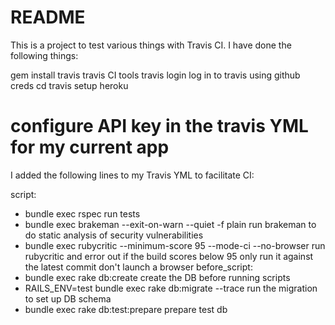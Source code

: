 # README
This is a project to test various things with Travis CI.  I have done the following things:

gem install travis
travis CI tools
travis login
log in to travis using github creds
cd <prj directory>
travis setup heroku
# configure API key in the travis YML for my current app
  
I added the following lines to my Travis YML to facilitate CI:

script:
- bundle exec rspec
run tests
- bundle exec brakeman --exit-on-warn --quiet -f plain
run brakeman to do static analysis of security vulnerabilities
- bundle exec rubycritic --minimum-score 95 --mode-ci --no-browser
run rubycritic and error out if the build scores below 95
only run it against the latest commit
don't launch a browser
before_script:
- bundle exec rake db:create
create the DB before running scripts
- RAILS_ENV=test bundle exec rake db:migrate --trace
run the migration to set up DB schema
- bundle exec rake db:test:prepare
prepare test db
